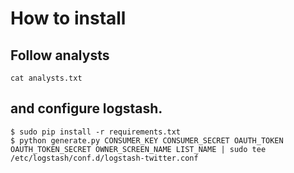 # How to install

## Follow analysts
```
cat analysts.txt
```

## and configure logstash.

```
$ sudo pip install -r requirements.txt
$ python generate.py CONSUMER_KEY CONSUMER_SECRET OAUTH_TOKEN OAUTH_TOKEN_SECRET OWNER_SCREEN_NAME LIST_NAME | sudo tee /etc/logstash/conf.d/logstash-twitter.conf
```
